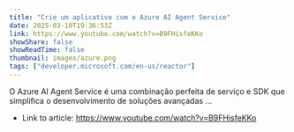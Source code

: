 ```yaml
---
title: "Crie um aplicativo com o Azure AI Agent Service"
date: 2025-03-10T19:36:53Z
link: https://www.youtube.com/watch?v=B9FHisfeKKo
showShare: false
showReadTime: false
thumbnail: images/azure.png
tags: ["developer.microsoft.com/en-us/reactor"]
---
```

O Azure AI Agent Service é uma combinação perfeita de serviço e SDK que simplifica o desenvolvimento de soluções avançadas ...

- Link to article: https://www.youtube.com/watch?v=B9FHisfeKKo